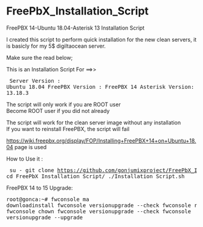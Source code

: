 # FreePbX_Installation_Script

FreePBX 14-Ubuntu 18.04-Asterisk 13 Installation Script

I created this script to perform quick installation for the new clean servers, it is basicly for my 5$ digiltaocean server. 

Make sure the read below;

This is an Installation Script For ==>>
<pre/>
Server Version : Ubuntu 18.04 
FreePBX Version : FreePBX 14 
Asterisk Version: Asterisk 13.18.3 
</pre>


The script will only work if you are ROOT user </br>
Become ROOT user if you did not already</br>

The script will work for the clean server image without any installation</br>
If you want to reinstall FreePBX, the script will fail


https://wiki.freepbx.org/display/FOP/Installing+FreePBX+14+on+Ubuntu+18.04 page is used


How to Use it :
<pre/>
su -
git clone https://github.com/gonjumixproject/FreePbX_Installation_Script
cd FreePbX_Installation_Script/
./Installation_Script.sh
</pre>

FreePBX 14 to 15 Upgrade:
<pre/>root@gonca:~# fwconsole ma downloadinstall
fwconsole versionupgrade --check
fwconsole reload
fwconsole chown
fwconsole versionupgrade --check
fwconsole versionupgrade --upgrade
</pre>
